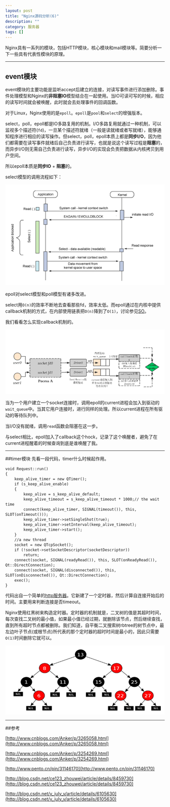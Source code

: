 ```yaml
---
layout: post
title: "Nginx源码分析(6)"
description: ""
category: 服务器
tags: []
---
```


Nginx具有一系列的模块，包括HTTP模块，核心模块和mail模块等。简要分析一下一些具有代表性模块的原理。

-----------------------------------------------------------

## event模块
event模块的主要功能是监听accept后建立的连接，对读写事件进行添加删除。事件处理模型和Nginx的**非阻塞IO**模型结合在一起使用。当IO可读可写的时候，相应的读写时间就会被唤醒，此时就会去处理事件的回调函数。

对于Linux，Nginx使用的是`epoll`。`epoll`是`pool`和`select`的增强版本。

select，poll，epoll都是IO多路复用的机制。I/O多路复用就通过一种机制，可以监视多个描述符(`fd`)，一旦某个描述符就绪（一般是读就绪或者写就绪），能够通知程序进行相应的读写操作。但select，poll，epoll本质上都是**同步I/O**，因为他们都需要在读写事件就绪后自己负责进行读写，也就是说这个读写过程是**阻塞**的，而异步I/O则无需自己负责进行读写，异步I/O的实现会负责把数据从内核拷贝到用户空间。

所以epoll本质是**同步IO** + **阻塞**的。

select模型的调用流程如下：

![](/assets/images/nginx-6-1.png)

epoll对select模型和poll模型有诸多改进。

select用`O(n)`的效率不断地去查看那些fd，效率太低。而epoll通过在内核中提供callback机制的方式，在内部使用链表把`O(n)`降到了`O(1)`，讨论参见[SO](http://stackoverflow.com/questions/6474602/does-epoll-do-its-job-in-o1)。

我们看看怎么实现callback机制的。

![](/assets/images/nginx-6-2.png)

当为一个用户建立一个socket连接时，调用epoll的current进程会加入到驱动的`wait_queue`中。当其它用户连接时，进行同样的处理。所以current进程在所有驱动的等待队列中。

当I/O没有就绪，调用`read`函数会阻塞在这一步。

与select相比，epoll加入了callback这个hock，记录了这个唤醒者，避免了在current进程醒着的时候查询到底是谁唤醒了我。

-----------------------------------------------------------

##timer模块
先看一段代码，timer什么时候起作用。

```
void Request::run()
{
    keep_alive_timer = new QTimer();
    if (s_keep_alive_enable)
    {
        keep_alive = s_keep_alive_default;
        keep_alive_timeout = s_keep_alive_timeout * 1000;// the wait time
        connect(keep_alive_timer, SIGNAL(timeout()), this, SLOT(onTimeout()));
        keep_alive_timer->setSingleShot(true);
        keep_alive_timer->setInterval(keep_alive_timeout);
        keep_alive_timer->start();
    }
    //a new thread
    socket = new QTcpSocket();
    if (!socket->setSocketDescriptor(socketDescriptor))
        return;
    connect(socket, SIGNAL(readyRead()), this, SLOT(onReadyRead()), Qt::DirectConnection);
    connect(socket, SIGNAL(disconnected()), this, SLOT(onDisconnected()), Qt::DirectConnection);
    exec();
}
```

代码出自一个简单的[http服务器](https://github.com/Huangtuzhi/Tinyhttpd/blob/master/request.cpp)。它新建了一个定时器，然后计算自连接开始后的时间。主要用来判断连接是否timeout。

Nginx使用红黑树来构造定时器。定时器的机制就是，二叉树的值是其超时时间，每次查找二叉树的最小值，如果最小值已经过期，就删除该节点，然后继续查找，直到所有超时节点都被删除。我们知道，自平衡二叉搜索树rbtree的树节点中，最左边叶子节点(或根节点)所代表的那个定时器的超时时间是最小的，因此只需要`O(1)`时间删除它就可以。

![](/assets/images/nginx-6-3.png)

-----------------------------------------------------------

##参考

[http://www.cnblogs.com/Anker/p/3265058.html](http://www.cnblogs.com/Anker/p/3265058.html)

[http://www.cnblogs.com/Anker/p/3254269.html](http://www.cnblogs.com/Anker/p/3254269.html)

[http://www.pento.cn/pin/31146170](http://www.pento.cn/pin/31146170)

[http://blog.csdn.net/ce123_zhouwei/article/details/8459730](http://blog.csdn.net/ce123_zhouwei/article/details/8459730)

[http://blog.csdn.net/v_july_v/article/details/6105630](http://blog.csdn.net/v_july_v/article/details/6105630)



